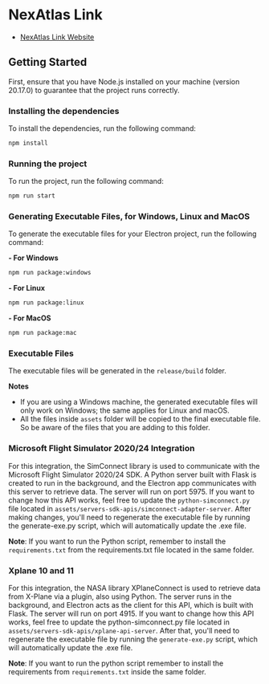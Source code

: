 # NexAtlas Link

- [NexAtlas Link Website](https://nexatlas.com/simulador)


## Getting Started

First, ensure that you have Node.js installed on your machine (version 20.17.0) to guarantee that the project runs correctly.

### Installing the dependencies

To install the dependencies, run the following command:

```bash
npm install
```

### Running the project

To run the project, run the following command:

```bash
npm run start
```

### Generating Executable Files, for Windows, Linux and MacOS

To generate the executable files for your Electron project, run the following command:

**- For Windows**

```bash
npm run package:windows
```

**- For Linux**

```bash
npm run package:linux
```

**- For MacOS**

```bash
npm run package:mac
```

### Executable Files

The executable files will be generated in the `release/build` folder.

**Notes**

- If you are using a Windows machine, the generated executable files will only work on Windows; the same applies for Linux and macOS.
- All the files inside `assets` folder will be copied to the final executable file. So be aware of the files that you are adding to this folder.



### Microsoft Flight Simulator 2020/24 Integration

For this integration, the SimConnect library is used to communicate with the Microsoft Flight Simulator 2020/24 SDK. A Python server built with Flask is created to run in the background, and the Electron app communicates with this server to retrieve data. The server will run on port 5975. If you want to change how this API works, feel free to update the `python-simconnect.py` file located in `assets/servers-sdk-apis/simconnect-adapter-server`. After making changes, you'll need to regenerate the executable file by running the generate-exe.py script, which will automatically update the .exe file.

**Note**: If you want to run the Python script, remember to install the `requirements.txt` from the requirements.txt file located in the same folder.

### Xplane 10 and 11

For this integration, the NASA library XPlaneConnect is used to retrieve data from X-Plane via a plugin, also using Python. The server runs in the background, and Electron acts as the client for this API, which is built with Flask. The server will run on port 4915. If you want to change how this API works, feel free to update the python-simconnect.py file located in `assets/servers-sdk-apis/xplane-api-server`. After that, you'll need to regenerate the executable file by running the `generate-exe.py` script, which will automatically update the .exe file.



**Note**: If you want to run the python script remember to install the requirements from `requirements.txt` inside the same folder.

  